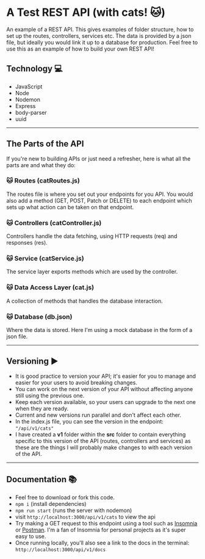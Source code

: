 # A Test REST API (with cats! :cat:)

An example of a REST API. This gives examples of folder structure, how to set up the routes, controllers, services etc. The data is provided by a json file, but ideally you would link it up to a database for production. Feel free to use this as an example of how to build your own REST API!

## Technology :computer:

- JavaScript
- Node
- Nodemon
- Express
- body-parser
- uuid

---

## The Parts of the API

If you're new to building APIs or just need a refresher, here is what all the parts are and what they do:

### :cat: Routes (catRoutes.js)

The routes file is where you set out your endpoints for you API. You would also add a method (GET, POST, Patch or DELETE) to each endpoint which sets up what action can be taken on that endpoint.

### :cat: Controllers (catController.js)

Controllers handle the data fetching, using HTTP requests (req) and responses (res).

### :cat: Service (catService.js)

The service layer exports methods which are used by the controller.

### :cat: Data Access Layer (cat.js)

A collection of methods that handles the database interaction.

### :cat: Database (db.json)

Where the data is stored. Here I'm using a mock database in the form of a json file.

---

## Versioning :arrow_forward:

- It is good practice to version your API; it's easier for you to manage and easier for your users to avoid breaking changes.
- You can work on the next version of your API without affecting anyone still using the previous one.
- Keep each version available, so your users can upgrade to the next one when they are ready.
- Current and new versions run parallel and don't affect each other.
- In the index.js file, you can see the version in the endpoint: `"/api/v1/cats"`
- I have created a **v1** folder within the **src** folder to contain everything specific to this version of the API (routes, controllers and services) as these are the things I will probably make changes to with each version of the API.

---

## Documentation :books:

- Feel free to download or fork this code.
- `npm i` (install dependencies)
- `npm run start` (runs the server with nodemon)
- visit `http://localhost:3000/api/v1/cats` to view the api
- Try making a GET request to this endpoint using a tool such as [Insomnia](https://insomnia.rest/) or [Postman](https://www.postman.com/). I'm a fan of Insomnia for personal projects as it's super easy to use.
- Once running locally, you'll also see a link to the docs in the terminal: ```http://localhost:3000/api/v1/docs```


